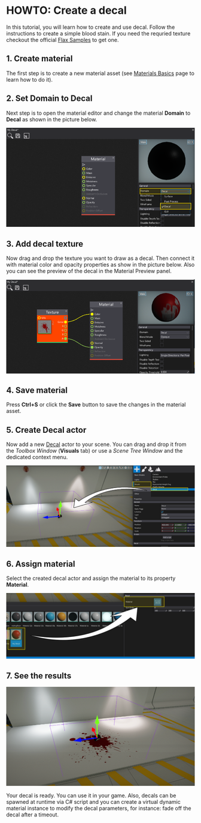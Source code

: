 # HOWTO: Create a decal

In this tutorial, you will learn how to create and use decal. Follow the instructions to create a simple blood stain. If you need the requried texture checkout the official [Flax Samples](https://github.com/FlaxEngine/FlaxSamples) to get one.

## 1. Create material

The first step is to create a new material asset (see [Materials Basics](../materials/basics/index.md) page to learn how to do it).

## 2. Set Domain to Decal

Next step is to open the material editor and change the material **Domain** to **Decal** as shown in the picture below.

![Set Domain To Decal](media/tutorial1.png)

## 3. Add decal texture

Now drag and drop the texture you want to draw as a decal. Then connect it with material color and opacity properties as show in the picture below. Also you can see the preview of the decal in the Material Preview panel.

![Add Decal Texture](media/tutorial2.png)

## 4. Save material

Press **Ctrl+S** or click the **Save** button to save the changes in the material asset.

## 5. Create Decal actor

Now add a new [Decal](decal.md) actor to your scene. You can drag and drop it from the *Toolbox Window* (**Visuals** tab) or use a *Scene Tree Window* and the dedicated context menu.

![Add Decal](media/tutorial3.png)

## 6. Assign material

Select the created decal actor and assign the material to its property **Material**.

![Set Decal Material](media/tutorial4.png)

## 7. See the results

![Ready Decal](media/tutorial5.png)

Your decal is ready. You can use it in your game. Also, decals can be spawned at runtime via C# script and you can create a virtual dynamic material instance to modify the decal parameters, for instance: fade off the decal after a timeout.
